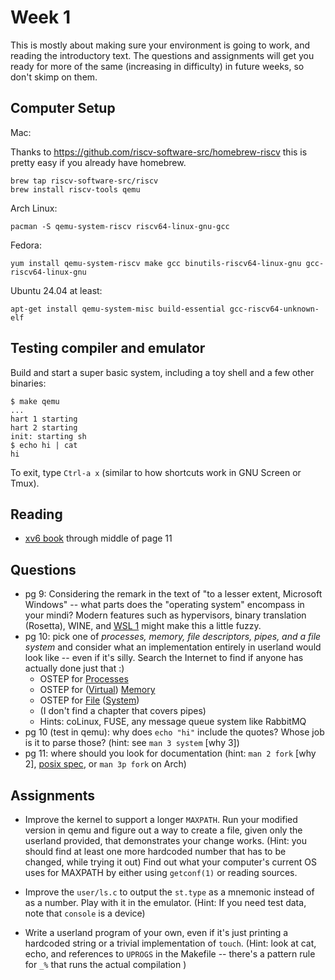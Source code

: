 # Week 1

This is mostly about making sure your environment is going to work, and reading
the introductory text.  The questions and assignments will get you ready for
more of the same (increasing in difficulty) in future weeks, so don't skimp on
them.

## Computer Setup

Mac:

Thanks to https://github.com/riscv-software-src/homebrew-riscv this is pretty
easy if you already have homebrew.

```
brew tap riscv-software-src/riscv
brew install riscv-tools qemu
```

Arch Linux:

```
pacman -S qemu-system-riscv riscv64-linux-gnu-gcc
```

Fedora:

```
yum install qemu-system-riscv make gcc binutils-riscv64-linux-gnu gcc-riscv64-linux-gnu
```

Ubuntu 24.04 at least:

```
apt-get install qemu-system-misc build-essential gcc-riscv64-unknown-elf
```

## Testing compiler and emulator

Build and start a super basic system, including a toy shell and a few other binaries:

```
$ make qemu
...
hart 1 starting
hart 2 starting
init: starting sh
$ echo hi | cat
hi
```

To exit, type `Ctrl-a x` (similar to how shortcuts work in GNU Screen or Tmux).

## Reading

* [xv6 book](https://pdos.csail.mit.edu/6.1810/2024/xv6/book-riscv-rev4.pdf) through middle of page 11

## Questions

* pg 9: Considering the remark in the text of "to a lesser extent,
  Microsoft Windows" -- what parts does the "operating system" encompass in
  your mindi?  Modern features such as hypervisors, binary translation
  (Rosetta), WINE, and 
  [WSL 1](https://en.wikipedia.org/wiki/Windows_Subsystem_for_Linux)
  might make this a little fuzzy.
* pg 10: pick one of *processes, memory, file descriptors, pipes, and a file
  system* and consider what an implementation entirely in userland would look
  like -- even if it's silly.  Search the Internet to find if anyone has
  actually done just that :)
  * OSTEP for [Processes](https://pages.cs.wisc.edu/~remzi/OSTEP/cpu-api.pdf)
  * OSTEP for ([Virtual](https://pages.cs.wisc.edu/~remzi/OSTEP/vm-intro.pdf)) [Memory](https://pages.cs.wisc.edu/~remzi/OSTEP/vm-api.pdf)
  * OSTEP for [File](https://pages.cs.wisc.edu/~remzi/OSTEP/file-intro.pdf) ([System](https://pages.cs.wisc.edu/~remzi/OSTEP/file-implementation.pdf))
  * (I don't find a chapter that covers pipes)
  * Hints: coLinux, FUSE, any message queue system like RabbitMQ
* pg 10 (test in qemu): why does `echo "hi"` include the quotes?  Whose job is
  it to parse those?  (hint: see `man 3 system` [why 3])
* pg 11: where should you look for documentation (hint: `man 2 fork` [why 2],
  [posix spec](https://pubs.opengroup.org/onlinepubs/9699919799.2018edition/),
  or `man 3p fork` on Arch)

## Assignments

* Improve the kernel to support a longer `MAXPATH`.  Run your modified version
  in qemu and figure out a way to create a file, given only the userland
  provided, that demonstrates your change works.  (Hint: you should find at
  least one more hardcoded number that has to be changed, while trying it out)
  Find out what your computer's current OS uses for MAXPATH by either using
  `getconf(1)` or reading sources.

* Improve the `user/ls.c` to output the `st.type` as a mnemonic instead of as a
  number. Play with it in the emulator.  (Hint: If you need test data, note
  that `console` is a device)

* Write a userland program of your own, even if it's just printing a hardcoded
  string or a trivial implementation of `touch`.  (Hint: look at cat, echo, and
  references to `UPROGS` in the Makefile -- there's a pattern rule for `_%`
  that runs the actual compilation )
